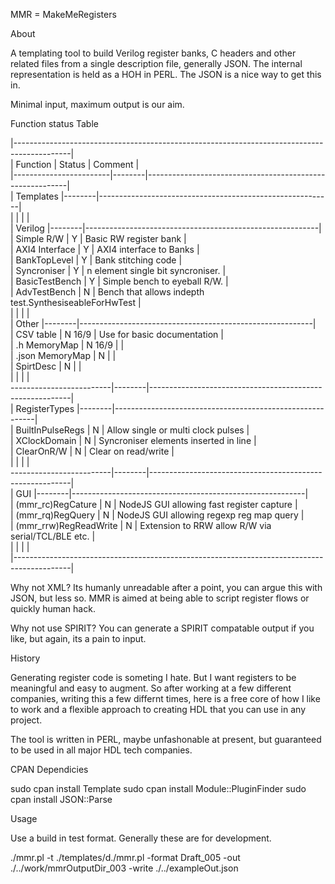 MMR = MakeMeRegisters

About

A templating tool to build Verilog register banks, C headers and other related files from a single description
file, generally JSON. The internal representation is held as a HOH in PERL. The JSON is a nice way to get this in.

Minimal input, maximum output is our aim.

Function status Table

|--------------------------------------------------------------------------------------------|  
|  Function              | Status | Comment                                                  |  
|------------------------|--------|----------------------------------------------------------|  
| Templates              |--------|----------------------------------------------------------|  
|                        |        |                                                          |  
|  Verilog               |--------|----------------------------------------------------------|  
|   Simple R/W           |   Y    | Basic RW register bank                                   |  
|   AXI4 Interface       |   Y    | AXI4 interface to Banks                                  |  
|   BankTopLevel         |   Y    | Bank stitching code                                      |  
|   Syncroniser          |   Y    | n element single bit syncroniser.                        |  
|   BasicTestBench       |   Y    | Simple bench to eyeball R/W.                             |  
|   AdvTestBench         |   N    | Bench that allows indepth test.SynthesiseableForHwTest   |  
|                        |        |                                                          |  
|  Other                 |--------|----------------------------------------------------------|  
|   CSV table            | N 16/9 | Use for basic documentation                              |  
|   .h MemoryMap         | N 16/9 |                                                          |  
|   .json MemoryMap      |   N    |                                                          |  
|   SpirtDesc            |   N    |                                                          |  
|                        |        |                                                          |  
-------------------------|--------|----------------------------------------------------------|  
| RegisterTypes          |--------|----------------------------------------------------------|  
|  BuiltInPulseRegs      |   N    | Allow single or multi clock pulses                       |  
|  XClockDomain          |   N    | Syncroniser elements inserted in line                    |  
|  ClearOnR/W            |   N    | Clear on read/write                                      |  
|                        |        |                                                          |  
-------------------------|--------|----------------------------------------------------------|  
| GUI                    |--------|----------------------------------------------------------|  
|  (mmr_rc)RegCature     |   N    | NodeJS GUI allowing fast register capture                |  
|  (mmr_rq)RegQuery      |   N    | NodeJS GUI allowing regexp reg map query                 |  
|  (mmr_rrw)RegReadWrite |   N    | Extension to RRW allow R/W via serial/TCL/BLE etc.       |  
|                        |        |                                                          |  
|--------------------------------------------------------------------------------------------|  

Why not XML? Its humanly unreadable after a point, you can argue this with JSON, but less so. MMR is aimed at 
being able to script register flows or quickly human hack.

Why not use SPIRIT? You can generate a SPIRIT compatable output if you like, but again, its a pain to input.

History

Generating register code is someting I hate. But I want registers to be meaningful and easy to augment.
So after working at a few different companies, writing this a few differnt times, here is a free core
of how I like to work and a flexible approach to creating HDL that you can use in any project.

The tool is written in PERL, maybe unfashonable at present, but guaranteed to be used in all major HDL tech companies.

CPAN Dependicies

sudo cpan install Template
sudo cpan install Module::PluginFinder
sudo cpan install JSON::Parse

Usage

Use a build in test format. Generally these are for development.

./mmr.pl -t ./templates/d./mmr.pl -format Draft_005 -out ./../work/mmrOutputDir_003 -write ./../exampleOut.json



